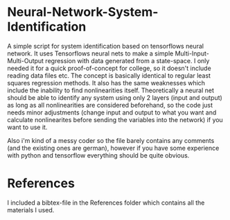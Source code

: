 # Neural-Network-System-Identification
A simple script for system identification based on tensorflows neural network. It uses Tensorflows neural nets to make a simple Multi-Input-Multi-Output regression with data generated from a state-space. I only needed it for a quick proof-of-concept for college, so it doesn't include reading data files etc. The concept is basically identical to regular least squares regression methods. It also has the same weaknesses which include the inability to find nonlinearities itself. Theoretically a neural net should be able to identify any system using only 2 layers (input and output) as long as all nonlinearities are considered beforehand, so the code just needs minor adjustments (change input and output to what you want and calculate nonlinearites before sending the variables into the network) if you want to use it.

Also i'm kind of a messy coder so the file barely contains any comments (and the existing ones are german), however if you have some experience with python and tensorflow everything should be quite obvious.

# References
I included a bibtex-file in the References folder which contains all the materials I used. 
